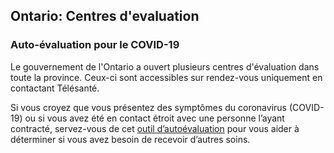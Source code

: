 ## Ontario: Centres d'evaluation

### Auto-évaluation pour le COVID-19

Le gouvernement de l'Ontario a ouvert plusieurs centres d'évaluation dans toute la province. Ceux-ci sont accessibles sur rendez-vous uniquement en contactant Télésanté.

Si vous croyez que vous présentez des symptômes du coronavirus (COVID-19) ou si vous avez été en contact étroit avec une personne l’ayant contracté, servez-vous de cet [outil d’autoévaluation]((https://www.ontario.ca/page/2019-novel-coronavirus-covid-19-self-assessment) ) pour vous aider à déterminer si vous avez besoin de recevoir d’autres soins.

